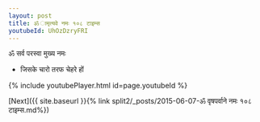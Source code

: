 ```yaml
---
layout: post
title: ॐ ामृत्यवे नमः १०८ टाइम्स
youtubeId: UhOzDzryFRI
---
```

 
 
 ॐ सर्व परस्वा मुख्य नमः  
 
 -  जिसके चारो तरफ चेहरे हों 
 
  
 
  
 
 
 
 
 
 


{% include youtubePlayer.html id=page.youtubeId %}
 
[Next]({{ site.baseurl }}{% link  split2/_posts/2015-06-07-ॐ वृषपर्वाने नमः १०८ टाइम्स.md%})
 
